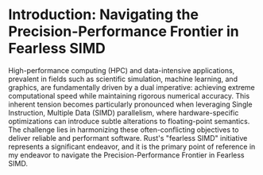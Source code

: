 # Introduction: Navigating the Precision-Performance Frontier in Fearless SIMD

High-performance computing (HPC) and data-intensive applications, prevalent in fields such as scientific simulation, machine learning, and graphics, are fundamentally driven by a dual imperative: achieving extreme computational speed while maintaining rigorous numerical accuracy. This inherent tension becomes particularly pronounced when leveraging Single Instruction, Multiple Data (SIMD) parallelism, where hardware-specific optimizations can introduce subtle alterations to floating-point semantics. The challenge lies in harmonizing these often-conflicting objectives to deliver reliable and performant software. Rust's "fearless SIMD" initiative represents a significant endeavor, and it is the primary point of reference in my endeavor to navigate the Precision-Performance Frontier in Fearless SIMD.

